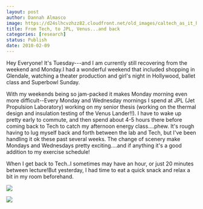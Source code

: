 ```yaml
---
layout: post
author: Dannah Almasco
image: https://d24slhcvzhzz82.cloudfront.net/old_images/caltech_as_it_happens/6a0105349b8251970b0120a87cd0c7970b.jpg
title: From Tech, to JPL, Venus...and back
categories: [research]
status: Publish
date: 2010-02-09
---
```



Hey Everyone!
It's Tuesday---and I am currently still recovering from the weekend and Monday.I had a wonderful weekend that included shopping in Glendale, watching a theater production and girl's night in Hollywood, ballet class and Superbowl Sunday.

With my weekends being so jam-packed it makes Monday morning even more difficult--Every Monday and Wednesday mornings I spend at JPL (Jet Propulsion Laboratory) working on my senior thesis (working on the thermal design and insulation testing of the Venus Lander!!). I have to wake up pretty early to commute, and then spend about 4-5 hours there before coming back to Tech to catch my afternoon energy class....phew. It's rough having to lug myself back and forth between the lab and Tech, but I've been handling it ok these past several weeks. The change of scenery make Mondays and Wednesdays pretty exciting....and if anything it's a good addition to my exercise schedule!

When I get back to Tech..I sometimes may have an hour, or just 20 minutes between lecture!But yesterday, I had time to eat a quick snack and relax a bit in my room beforehand.


![](https://d24slhcvzhzz82.cloudfront.net/old_images/caltech_as_it_happens/6a0105349b8251970b0128777f8354970c.jpg)

![](https://d24slhcvzhzz82.cloudfront.net/old_images/caltech_as_it_happens/6a0105349b8251970b0128777f84fc970c.jpg)

